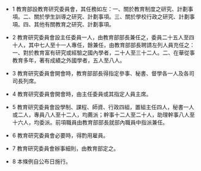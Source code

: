 * 1 教育部設教育研究委員會，其任務如左：一、關於教育制度之研究、計劃事項。二、關於學生訓導之研究、計劃事項。三、關於學校行政之研究、計劃事項。四、其他有關教育之研究、計劃事項。

* 2 教育研究委員會設主任委員一人，由教育部部長兼任之，委員二十五人至四十人，其中七人至十一人專任，餘兼任，由教育部部長聘請左列人員充任之：一、對於教育富有研究或經驗之國內學者，二十人至三十二人。二、在華從事教育多年，著有成績之外國學者，五人至八人。

* 3 教育研究委員會開會時，教育部部長得指定參事、秘書、督學各一人及各司司長列席。

* 4 教育研究委員會開會時，由主任委員或其指定人員主席。

* 5 教育研究委員會設學制、課程、師資、行政四組，置組主任四人，秘書一人或二人，專員八人至十二人，均薦派；幹事十二人至二十人，助理幹事八人至十六人，均委派。前項職員由教育部部長就部內職員中指派兼任。

* 6 教育研究委員會必要時，得酌用雇員。

* 7 教育研究委員會辦事細則，由教育部定之。

* 8 本條例自公布日施行。

